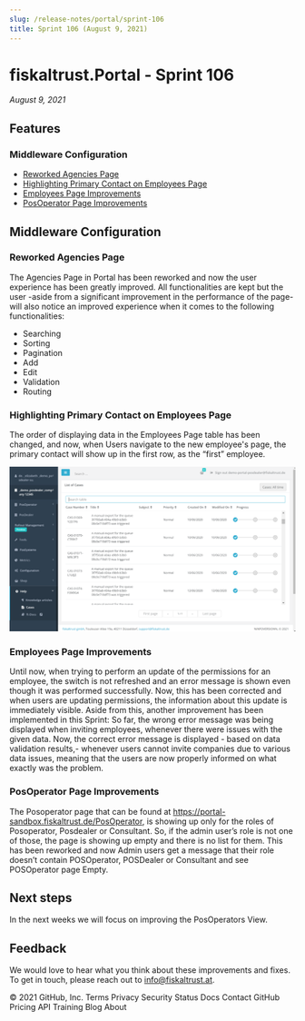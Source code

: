 ```yaml
---
slug: /release-notes/portal/sprint-106
title: Sprint 106 (August 9, 2021)
---
```


# fiskaltrust.Portal - Sprint 106
_August 9, 2021_

## Features

### Middleware Configuration

- [Reworked Agencies Page](#reworked-agencies-page)
- [Highlighting Primary Contact on Employees Page](#highlighting-primary-contact-on-employees-page)
- [Employees Page Improvements](#employees-page-improvements)
- [PosOperator Page Improvements](#posoperator-page-improvements)

## Middleware Configuration

### Reworked Agencies Page

The Agencies  Page in Portal has been reworked and now the user experience has been greatly improved. All functionalities are kept but the user -aside from a significant improvement in the performance of the page- will also notice an improved experience when it comes to the following functionalities:
- Searching
- Sorting
- Pagination
- Add
- Edit
- Validation
- Routing

### Highlighting Primary Contact on Employees Page

The order of displaying data in the Employees Page table has been changed, and now, when Users navigate to the new employee's page, the primary contact will show up in the first row, as the “first” employee. 

![image](images/sprint-103/image.png)

### Employees Page Improvements

Until now, when trying to perform an update of the permissions for an employee, the switch is not refreshed and an error message is shown even though it was performed successfully. Now, this has been corrected and when users are updating permissions, the information about this update is immediately visible.
Aside from this, another improvement has been implemented in this Sprint:
So far, the wrong error message was being displayed when inviting employees, whenever there were issues with the given data. Now, the correct error message is displayed - based on data validation results,- whenever users cannot invite companies due to various data issues, meaning that the users are now properly informed on what exactly was the problem.

### PosOperator Page Improvements

The Posoperator page that can be found at https://portal-sandbox.fiskaltrust.de/PosOperator,  is showing up only for the roles of  Posoperator, Posdealer or Consultant. So, if the admin user’s role is not one of those, the page is showing up empty and there is no list for them. This has been reworked and now Admin users get a message that their role doesn’t contain POSOperator, POSDealer or Consultant and see POSOperator page Empty​.

## Next steps
In the next weeks we will focus on improving the PosOperators View.

## Feedback
We would love to hear what you think about these improvements and fixes. To get in touch, please reach out to [info@fiskaltrust.at](mailto:info@fiskaltrust.at).

© 2021 GitHub, Inc.
Terms
Privacy
Security
Status
Docs
Contact GitHub
Pricing
API
Training
Blog
About
